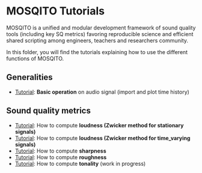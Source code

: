 # MOSQITO Tutorials

MOSQITO is a unified and modular development framework of sound quality tools (including key SQ metrics) favoring reproducible science and efficient shared scripting among engineers, teachers and researchers community.

In this folder, you will find the tutorials explaining how to use the different functions of MOSQITO.

## Generalities

- [Tutorial](./tuto_signal_basic_operations.ipynb): **Basic operation** on audio signal (import and plot time history)

## Sound quality metrics

- [Tutorial](./tuto_loudness_zwst.ipynb): How to compute **loudness (Zwicker method for stationary signals)**
- [Tutorial](./tuto_loudness_zwtv.ipynb): How to compute **loudness (Zwicker method for time_varying signals)**
- [Tutorial](./tuto_sharpness_din.ipynb): How to compute **sharpness**
- [Tutorial](./tuto_roughness_dw.ipynb): How to compute **roughness**
- [Tutorial](./tuto_TNR_PR.ipynb): How to compute **tonality** (work in progress)